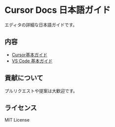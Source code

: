 # Cursor Docs 日本語ガイド

エディタの詳細な日本語ガイドです。

## 内容
- [Cursor基本ガイド](./cursor-docs-ja/index.md)
- [VS Code 基本ガイド](./VScode-docs-ja/overview.md)
## 貢献について
プルリクエストや提案は大歓迎です。

## ライセンス
MIT License 